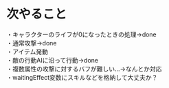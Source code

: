 # 次やること
・キャラクターのライフが0になったときの処理→done  
・通常攻撃→done  
・アイテム発動  
・敵の行動AIに沿って行動→done  
・複数属性の攻撃に対するバフが難しい...→なんとか対応  
・waitingEffect変数にスキルなどを格納して大丈夫か？
